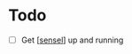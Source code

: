 # Todo

- [ ] Get [[sensel]] up and running


[//begin]: # "Autogenerated link references for markdown compatibility"
[sensel]: sensel "Sensel"
[//end]: # "Autogenerated link references"